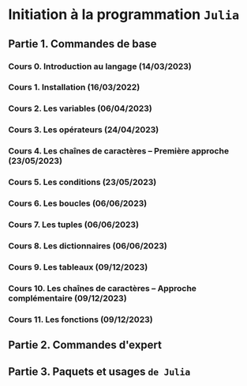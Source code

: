 # Initiation à la programmation `Julia`

## Partie 1. Commandes de base

### Cours 0. Introduction au langage (14/03/2023)

### Cours 1. Installation (16/03/2022)

### Cours 2. Les variables (06/04/2023)

### Cours 3. Les opérateurs (24/04/2023)

### Cours 4. Les chaînes de caractères – Première approche (23/05/2023)

### Cours 5. Les conditions (23/05/2023)

### Cours 6. Les boucles (06/06/2023)

### Cours 7. Les tuples (06/06/2023)

### Cours 8. Les dictionnaires (06/06/2023)

### Cours 9. Les tableaux (09/12/2023)

### Cours 10. Les chaînes de caractères – Approche complémentaire (09/12/2023)

### Cours 11. Les fonctions (09/12/2023)

## Partie 2. Commandes d'expert

## Partie 3. Paquets et usages `de Julia`
